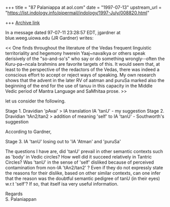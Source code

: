 +++
title = "87 Palaniappa at aol.com"
date = "1997-07-13"
upstream_url = "https://list.indology.info/pipermail/indology/1997-July/008820.html"

+++
[Archive link](https://list.indology.info/pipermail/indology/1997-July/008820.html)

In a message dated 97-07-11 23:28:57 EDT, jgardner at blue.weeg.uiowa.edu (JR
Gardner) writes:

<< One finds throughout the literature of the Vedas frequent linguistic
 territoriality and hegemony hwerein Yaaj~navalkya or others speak
 derisively of the "so-and-so's" who say or do something wrongly--often the
 Kuru-pa~ncala brahmins are favorite targets of this.  It would seem that,
 at least to the perspective of the redactors of the Vedas, there was
 indeed a conscious effort to accept or reject ways of speaking.  My own
 research shows that the advent in the later RV of aatman and puruSa marked
 also the beginning of the end for the use of tanuu in this capacity in the
 Middle Vedic period of Mantra Language and SaMhitaa prose.   >>

let us consider the following.

Stage 1. Dravidian 'pAvai' > IA translation IA 'tanU'   - my suggestion
Stage 2. Dravidian 'tAn2/tan2 > addition of meaning 'self' to IA 'tanU' -
Southworth's                     suggestion

According to Gardner,

Stage 3. IA 'tanU'  losing out to 'IA 'Atman' and 'puruSa'

The questions I have are,  did 'tanU' prevail in other semantic contexts such
as 'body' in Vedic circles? How well did it succeed relatively in Tantric
Circles? Was 'tanU' in the sense of 'self' disliked because of perceived
contamination from non-IA 'tAn2/tan2' ? Even if they do not expressly state
the reasons for their dislike, based on other similar contexts, can one infer
that the reason was the doubtful semantic pedigree of tanU (in their eyes)
w.r.t 'self'? If so, that itself isa very useful information.

Regards  
S. Palaniappan




